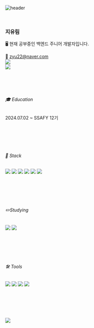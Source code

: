 ![header](https://capsule-render.vercel.app/api?type=wave&color=F0F8FF&height=300&section=header&text=YurimJi&fontSize=70)


<br>


### 지유림
🖥️ 현재 공부중인 백엔드 주니어 개발자입니다. <br><br>
📩 zyu22@naver.com <br>
<a href=""><img src="https://img.shields.io/badge/Portfolio-FFF8DC?style=flat-square&logo=Notion&logoColor=black"></a> <br>
<a href="https://velog.io/@zyu22"><img src="https://img.shields.io/badge/Velog-3DDC84?style=flat-square&logo=Blogger&logoColor=white"/></a>





<br>
<br>
<br>

###### 🎓 Education 
2024.07.02 ~ SSAFY 12기

<br>
<br>
<br>
<br>

###### 🔎 Stack
<img src="https://img.shields.io/badge/Java-F7DF1E?style=flat-square&logo=Java&logoColor=white"/> <img src="https://img.shields.io/badge/JavaScript-F7DF1E?style=flat-square&logo=JavaScript&logoColor=white"/> 
<img src="https://img.shields.io/badge/CSS3-1572B6?style=flat-square&logo=CSS3&logoColor=white"/> 
<img src="https://img.shields.io/badge/HTML5-E34F26?style=flat-square&logo=HTML5&logoColor=white"/> 
<img src="https://img.shields.io/badge/jQuery-0769AD?style=flat-square&logo=jQuery&logoColor=white"/> 
<img src="https://img.shields.io/badge/MySQL-4479A1?style=flat-square&logo=MySQL&logoColor=white"/>

<br>
<br>
<br>
<br>

###### ✏️Studying
<img src="https://img.shields.io/badge/Python-3776AB?style=flat-square&logo=Python&logoColor=white"/> <img src="https://img.shields.io/badge/React-61DAFB?style=flat-square&logo=React&logoColor=white"/>

<br>
<br>
<br>
<br>

###### 🛠️ Tools 
<img src="https://img.shields.io/badge/Github-181717?style=flat-square&logo=Github&logoColor=white"/> <img src="https://img.shields.io/badge/Visual Studio-5C2D91?style=flat-square&logo=Visual Studio&logoColor=white"/> <img src="https://img.shields.io/badge/Visual Studio Code-007ACC?style=flat-square&logo=Visual Studio Code&logoColor=white"/> <img src="https://img.shields.io/badge/Eclipse-2C2255?style=flat-square&logo=Eclipse&logoColor=white"/>

<br>
<br>
<br>
<br>
  
<a href="https://hits.seeyoufarm.com"><img src="https://hits.seeyoufarm.com/api/count/incr/badge.svg?url=https%3A%2F%2Fgithub.com%2Fzyu22&count_bg=%2391A8BC&title_bg=%23E4CDBF&icon=awesomelists.svg&icon_color=%2391A8BC&title=hits&edge_flat=false"/></a>
  
